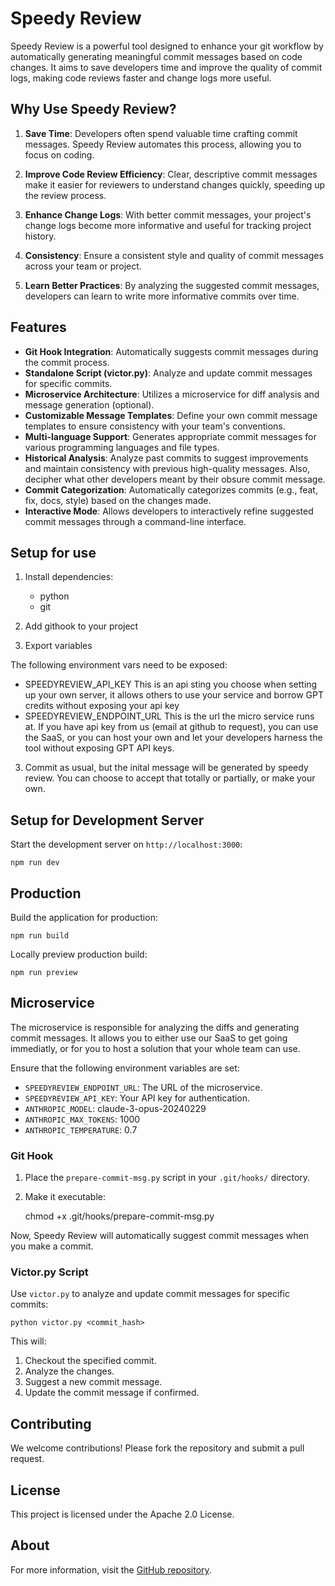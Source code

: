 # Speedy Review

Speedy Review is a powerful tool designed to enhance your git workflow by automatically generating meaningful commit messages based on code changes. It aims to save developers time and improve the quality of commit logs, making code reviews faster and change logs more useful.

## Why Use Speedy Review?

1. **Save Time**: Developers often spend valuable time crafting commit messages. Speedy Review automates this process, allowing you to focus on coding.

2. **Improve Code Review Efficiency**: Clear, descriptive commit messages make it easier for reviewers to understand changes quickly, speeding up the review process.

3. **Enhance Change Logs**: With better commit messages, your project's change logs become more informative and useful for tracking project history.

4. **Consistency**: Ensure a consistent style and quality of commit messages across your team or project.

5. **Learn Better Practices**: By analyzing the suggested commit messages, developers can learn to write more informative commits over time.

## Features

- **Git Hook Integration**: Automatically suggests commit messages during the commit process.
- **Standalone Script (victor.py)**: Analyze and update commit messages for specific commits.
- **Microservice Architecture**: Utilizes a microservice for diff analysis and message generation (optional).
- **Customizable Message Templates**: Define your own commit message templates to ensure consistency with your team's conventions.
- **Multi-language Support**: Generates appropriate commit messages for various programming languages and file types.
- **Historical Analysis**: Analyze past commits to suggest improvements and maintain consistency with previous high-quality messages. Also, decipher what other developers meant by their obsure commit message.
- **Commit Categorization**: Automatically categorizes commits (e.g., feat, fix, docs, style) based on the changes made.
- **Interactive Mode**: Allows developers to interactively refine suggested commit messages through a command-line interface.

## Setup for use

1. Install dependencies:

    * python
    * git

2. Add githook to your project

3. Export variables

The following environment vars need to be exposed:
* SPEEDYREVIEW_API_KEY  This is an api sting you choose when setting up your own server, it allows others to use your service and borrow GPT credits without exposing your api key
* SPEEDYREVIEW_ENDPOINT_URL      This is the url the micro service runs at.  If you have api key from us (email at github to request), you can use the SaaS, or you can host your own and let your developers harness the tool without exposing GPT API keys.

3. Commit as usual, but the inital message will be generated by speedy review.  You can choose to accept that totally or partially, or make your own.


## Setup for Development Server

Start the development server on `http://localhost:3000`:

    npm run dev

## Production

Build the application for production:

    npm run build

Locally preview production build:

    npm run preview

## Microservice

The microservice is responsible for analyzing the diffs and generating commit messages. It allows you to either use our SaaS to get going immediatly, or for you to host a solution that your whole team can use.

Ensure that the following environment variables are set:

- `SPEEDYREVIEW_ENDPOINT_URL`: The URL of the microservice.
- `SPEEDYREVIEW_API_KEY`: Your API key for authentication.
- `ANTHROPIC_MODEL`: claude-3-opus-20240229
- `ANTHROPIC_MAX_TOKENS`: 1000
- `ANTHROPIC_TEMPERATURE`: 0.7

### Git Hook

1. Place the `prepare-commit-msg.py` script in your `.git/hooks/` directory.
2. Make it executable:

   chmod +x .git/hooks/prepare-commit-msg.py

Now, Speedy Review will automatically suggest commit messages when you make a commit.

### Victor.py Script

Use `victor.py` to analyze and update commit messages for specific commits:

    python victor.py <commit_hash>

This will:

1. Checkout the specified commit.
2. Analyze the changes.
3. Suggest a new commit message.
4. Update the commit message if confirmed.

## Contributing

We welcome contributions! Please fork the repository and submit a pull request.

## License

This project is licensed under the Apache 2.0 License.

## About

For more information, visit the [GitHub repository](https://github.com/tompscanlan/speedy-review).


